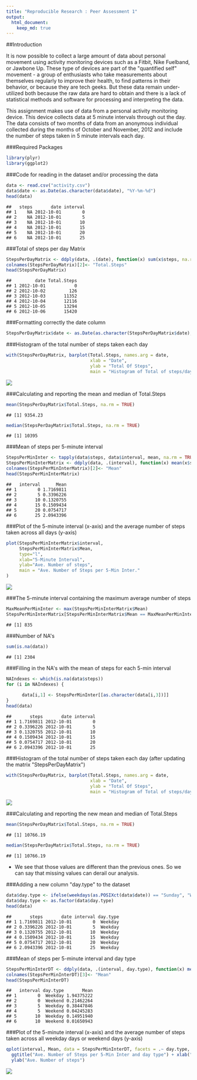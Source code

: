 ```yaml
---
title: "Reproducible Research : Peer Assessment 1"
output:
  html_document:
    keep_md: true
---
```




##Introduction

It is now possible to collect a large amount of data about personal movement using activity monitoring devices such as a Fitbit, Nike Fuelband, or Jawbone Up. These type of devices are part of the "quantified self" movement - a group of enthusiasts who take measurements about themselves regularly to improve their health, to find patterns in their behavior, or because they are tech geeks. But these data remain under-utilized both because the raw data are hard to obtain and there is a lack of statistical methods and software for processing and interpreting the data.

This assignment makes use of data from a personal activity monitoring device. This device collects data at 5 minute intervals through out the day. The data consists of two months of data from an anonymous individual collected during the months of October and November, 2012 and include the number of steps taken in 5 minute intervals each day.

###Required Packages


```r
library(plyr)
library(ggplot2)
```

###Code for reading in the dataset and/or processing the data


```r
data <- read.csv("activity.csv")
data$date <- as.Date(as.character(data$date), "%Y-%m-%d")
head(data)
```

```
##   steps       date interval
## 1    NA 2012-10-01        0
## 2    NA 2012-10-01        5
## 3    NA 2012-10-01       10
## 4    NA 2012-10-01       15
## 5    NA 2012-10-01       20
## 6    NA 2012-10-01       25
```

###Total of steps per day Matrix


```r
StepsPerDayMatrix <- ddply(data, .(date), function(x) sum(x$steps, na.rm = TRUE))
colnames(StepsPerDayMatrix)[2]<- "Total.Steps"
head(StepsPerDayMatrix)
```

```
##         date Total.Steps
## 1 2012-10-01           0
## 2 2012-10-02         126
## 3 2012-10-03       11352
## 4 2012-10-04       12116
## 5 2012-10-05       13294
## 6 2012-10-06       15420
```

###Formatting correctly the date column


```r
StepsPerDayMatrix$date <- as.Date(as.character(StepsPerDayMatrix$date), "%Y-%m-%d")
```

###Histogram of the total number of steps taken each day


```r
with(StepsPerDayMatrix, barplot(Total.Steps, names.arg = date,
                                xlab = "Date", 
                                ylab = "Total Of Steps", 
                                main = "Histogram of Total of steps/day"))
```

![](PA1_template_files/figure-html/unnamed-chunk-5-1.png)<!-- -->

###Calculating and reporting the mean and median of Total.Steps


```r
mean(StepsPerDayMatrix$Total.Steps, na.rm = TRUE)
```

```
## [1] 9354.23
```

```r
median(StepsPerDayMatrix$Total.Steps, na.rm = TRUE)
```

```
## [1] 10395
```

###Mean of steps per 5-minute interval


```r
StepsPerMinInter <- tapply(data$steps, data$interval, mean, na.rm = TRUE) # used later
StepsPerMinInterMatrix <- ddply(data, .(interval), function(x) mean(x$steps, na.rm = TRUE))
colnames(StepsPerMinInterMatrix)[2]<- "Mean"
head(StepsPerMinInterMatrix)
```

```
##   interval      Mean
## 1        0 1.7169811
## 2        5 0.3396226
## 3       10 0.1320755
## 4       15 0.1509434
## 5       20 0.0754717
## 6       25 2.0943396
```

###Plot of  the 5-minute interval (x-axis) and the average number of steps taken across all days (y-axis)


```r
plot(StepsPerMinInterMatrix$interval,
     StepsPerMinInterMatrix$Mean,
     type="l",
     xlab="5-Minute Interval",
     ylab="Ave. Number of steps",
     main = "Ave. Number of Steps per 5-Min Inter."
)
```

![](PA1_template_files/figure-html/unnamed-chunk-8-1.png)<!-- -->

###The 5-minute interval containing the maximum average number of steps


```r
MaxMeanPerMinInter <- max(StepsPerMinInterMatrix$Mean)
StepsPerMinInterMatrix[StepsPerMinInterMatrix$Mean == MaxMeanPerMinInter, 1]
```

```
## [1] 835
```

###Number of NA's


```r
sum(is.na(data))
```

```
## [1] 2304
```

###Filling in the NA's with the mean of steps for each 5-min interval


```r
NAIndexes <- which(is.na(data$steps))
for (i in NAIndexes) {
    
      data[i,1] <- StepsPerMinInter[[as.character(data[i,3])]]
}
head(data)
```

```
##       steps       date interval
## 1 1.7169811 2012-10-01        0
## 2 0.3396226 2012-10-01        5
## 3 0.1320755 2012-10-01       10
## 4 0.1509434 2012-10-01       15
## 5 0.0754717 2012-10-01       20
## 6 2.0943396 2012-10-01       25
```

###Histogram of the total number of steps taken each day (after updating the matrix "StepsPerDayMatrix")




```r
with(StepsPerDayMatrix, barplot(Total.Steps, names.arg = date,
                                xlab = "Date", 
                                ylab = "Total Of Steps", 
                                main = "Histogram of Total of steps/day"))
```

![](PA1_template_files/figure-html/unnamed-chunk-13-1.png)<!-- -->

###Calculating and reporting the new mean and median of Total.Steps


```r
mean(StepsPerDayMatrix$Total.Steps, na.rm = TRUE)
```

```
## [1] 10766.19
```

```r
median(StepsPerDayMatrix$Total.Steps, na.rm = TRUE)
```

```
## [1] 10766.19
```

- We see that those values are different than the previous ones. So we can say that missing values can derail our analysis.


###Adding a new column "day.type" to the dataset


```r
data$day.type <- ifelse(weekdays(as.POSIXct(data$date)) == "Sunday", "Weekend", "Weekday")
data$day.type <- as.factor(data$day.type)
head(data)
```

```
##       steps       date interval day.type
## 1 1.7169811 2012-10-01        0  Weekday
## 2 0.3396226 2012-10-01        5  Weekday
## 3 0.1320755 2012-10-01       10  Weekday
## 4 0.1509434 2012-10-01       15  Weekday
## 5 0.0754717 2012-10-01       20  Weekday
## 6 2.0943396 2012-10-01       25  Weekday
```

###Mean of steps per 5-minute interval and day type


```r
StepsPerMinInterDT <- ddply(data, .(interval, day.type), function(x) mean(x$steps))
colnames(StepsPerMinInterDT)[3]<- "Mean"
head(StepsPerMinInterDT)
```

```
##   interval day.type       Mean
## 1        0  Weekday 1.94375222
## 2        0  Weekend 0.21462264
## 3        5  Weekday 0.38447846
## 4        5  Weekend 0.04245283
## 5       10  Weekday 0.14951940
## 6       10  Weekend 0.01650943
```

###Plot of  the 5-minute interval (x-axis) and the average number of steps taken across  all weekday days or weekend days (y-axis)


```r
qplot(interval, Mean, data = StepsPerMinInterDT, facets = .~ day.type, geom = "line") +
  ggtitle("Ave. Number of Steps per 5-Min Inter and day type") + xlab("5-Minute Interval") +
  ylab("Ave. Number of steps")
```

![](PA1_template_files/figure-html/unnamed-chunk-17-1.png)<!-- -->

